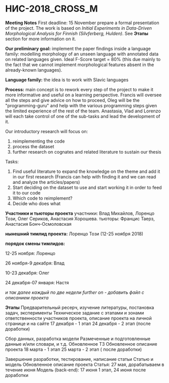 # НИС-2018_CROSS_M

**Meeting Notes**
First deadline: 15 November prepare a formal presentation of the project. The work is based on *Initial Experiments in Data-Driven Morphological Analysis for Finnish (Silvferberg, Hulden)*. See **Этапы** section for more information on it.

**Our preliminary goal:** implement the paper findings inside a language family: modelling morphology of an unseen language with annotated data on related languages given. Ideal F-Score target = 80% (this due mainly to the fact that we cannot implement morphological features absent in the already-known languages).

**Language family:** the idea is to work with Slavic languages

**Process:** main concept is to rework every step of the project to make it more informative and useful on a learning perspective. Francis will oversee all the steps and give advice on how to proceed, Oleg will be the "programming-guru" and help with the various programming steps given the limited experience of the rest of the team. Anastasia, Vlad and Lorenzo will each take control of one of the sub-tasks and lead the development of it.

Our introductory research will focus on:
1) reimplementing the code
2) process the dataset
3) further research on cognates and related literature to sustain our thesis

Tasks:
1) Find useful literature to expand the knowledge on the theme and add it in our first research (Francis can help with finding it and we can read and analyze the articles/papers)
2) Start deciding on the dataset to use and start working it in order to feed it to our code 
3) Which code to reimplement?
4) Decide who does what

**Участники и тьюторы проекта**
участники: Влад Михaйлов, Лоренцо Този, Олег Сериков, Анастасия Хорошева.
тьюторы: Францис Таерз, Анастасия Бонч-Осмоловская

**нынешний тимлид проекта:** Лоренцо Този (12-25 ноября 2018)

**порядок смены тимлидов:**

12-25 ноября: Лоренцо

26 ноября-9 декабря: Влад

10-23 декабря: Олег

24 декабря-07 января: Настя 

*и так далее каждый по две недели*
*further on - добавить файл с описанием проекта*

**Этапы**
Предварительный ресерч, изучение литературы, постановка задач, эксперименты
Техническое задание с этапами и зонами ответственности участников проекта, описание проекта на личной странице и на сайте
17 декабря  - 1 этап
24 декабря - 2 этап (после доработки)

Сбор данных, разработка модели
Размеченные и подготовленные данные и/или словари,  и т.д.
Обновленное ТЗ
Обновленное описание проекта
18 марта - 1 этап
25 марта - 2 этап ( после доработки)

Завершение разработки, тестирование, написание статьи
Статью и модель
Обновленное описание проекта
Статья: 27 мая, дорабатываем в течение июня
Модель (back-end): 17 июня 1 этап, 24 июня после доработки


